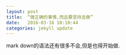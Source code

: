 ```yaml
---
layout: post
title:  “做正确的事情,而且要坚持去做”
date:   2016-03-16 10:10:44
categories: jekyll update
---
```

mark down的语法还有很多不会,但是也得开始做.
